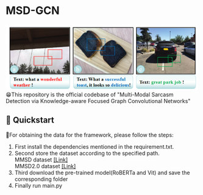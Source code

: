 # MSD-GCN

![image](image.png)
 <br />
😁This repository is the official codebase of "Multi-Modal Sarcasm Detection via Knowledge-aware Focused Graph Convolutional Networks"

## 🤡 Quickstart
📣For obtaining the data for the framework, please follow the steps:

1. First install the dependencies mentioned in the requirement.txt.
2. Second store the dataset according to the specified path.</br>
MMSD dataset [[Link]](https://github.com/headacheboy/data-of-multimodal-sarcasm-detection.git)	 </br>
MMSD2.0 dataset [[Link]](https://github.com/JoeYing1019/MMSD2.0.git) </br>
4. Third download the pre-trained model(RoBERTa and Vit) and save the corresponding folder
5. Finally run main.py
